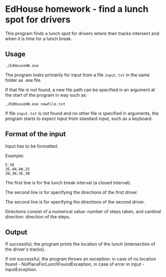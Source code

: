 # EdHouse homework - find a lunch spot for drivers

This program finds a lunch spot for drivers where their tracks intersect and when it is time for a lunch break.

## Usage

```
./EdHouseHW.exe
```

The program looks primarily for input from a file `input.txt` in the same folder as .exe file.

If that file is not found, a new file path can be specified in an argument at the start of the program in way such as:


```
./EdHouseHW.exe newFile.txt
```

If file `input.txt` is not found and no other file is specified in arguments, the program starts to expect input from standard input, such as a keyboard.

## Format of the input

Input has to be formatted.

Example:

```
5-10
3E,4N,4W,2S
2W,3N,3E,3N
```

The first line is for the lunch break interval (a closed interval).

The second line is for specifying the directions of the first driver.

The second line is for specifying the directions of the second driver.

Directions consist of a numerical value: number of steps taken, and cardinal direction: direction of the steps.
## Output

If successful, the program prints the location of the lunch (intersection of the driver's tracks).

If not successful, the program throws an exception: in case of no location found - NoPlaceForLunchFoundException, in case of error in input - InputException.
